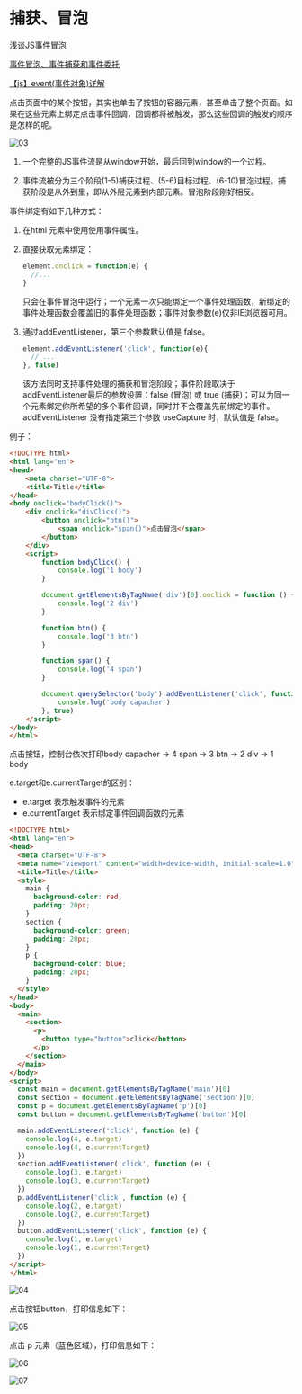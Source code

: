 # 捕获、冒泡

[浅谈JS事件冒泡](https://www.cnblogs.com/moqing/p/5590216.html)

[事件冒泡、事件捕获和事件委托](https://www.cnblogs.com/Chen-XiaoJun/p/6210987.html)

[【js】event(事件对象)详解](https://www.cnblogs.com/websmile/p/8807334.html)

点击页面中的某个按钮，其实也单击了按钮的容器元素，甚至单击了整个页面。如果在这些元素上绑定点击事件回调，回调都将被触发，那么这些回调的触发的顺序是怎样的呢。

![03](/images/20230831/03.png)

1. 一个完整的JS事件流是从window开始，最后回到window的一个过程。

2. 事件流被分为三个阶段(1-5)捕获过程、(5-6)目标过程、(6-10)冒泡过程。捕获阶段是从外到里，即从外层元素到内部元素。冒泡阶段刚好相反。

事件绑定有如下几种方式：

1. 在html 元素中使用使用事件属性。

2. 直接获取元素绑定：
    ```js
    element.onclick = function(e) {
      //...
    }
    ```
    只会在事件冒泡中运行；一个元素一次只能绑定一个事件处理函数，新绑定的事件处理函数会覆盖旧的事件处理函数；事件对象参数(e)仅非IE浏览器可用。

3. 通过addEventListener，第三个参数默认值是 false。
   
   ```js
   element.addEventListener('click', function(e){
     // ...
   }, false)
   ```

   该方法同时支持事件处理的捕获和冒泡阶段；事件阶段取决于addEventListener最后的参数设置：false (冒泡) 或 true (捕获)；可以为同一个元素绑定你所希望的多个事件回调，同时并不会覆盖先前绑定的事件。addEventListener 没有指定第三个参数 useCapture 时，默认值是 false。

例子：

```html
<!DOCTYPE html>
<html lang="en">
<head>
    <meta charset="UTF-8">
    <title>Title</title>
</head>
<body onclick="bodyClick()">
    <div onclick="divClick()">
        <button onclick="btn()">
            <span onclick="span()">点击冒泡</span>
        </button>
    </div>
    <script>
        function bodyClick() {
            console.log('1 body')
        }

        document.getElementsByTagName('div')[0].onclick = function () {
            console.log('2 div')
        }

        function btn() {
            console.log('3 btn')
        }

        function span() {
            console.log('4 span')
        }

        document.querySelector('body').addEventListener('click', function () {
            console.log('body capacher')
        }, true)
    </script>
</body>
</html>
```

点击按钮，控制台依次打印body capacher -> 4 span -> 3 btn -> 2 div -> 1 body

e.target和e.currentTarget的区别：

- e.target 表示触发事件的元素
- e.currentTarget 表示绑定事件回调函数的元素

```html
<!DOCTYPE html>
<html lang="en">
<head>
  <meta charset="UTF-8">
  <meta name="viewport" content="width=device-width, initial-scale=1.0">
  <title>Title</title>
  <style>
    main {
      background-color: red;
      padding: 20px;
    }
    section {
      background-color: green;
      padding: 20px;
    }
    p {
      background-color: blue;
      padding: 20px;
    }
  </style>
</head>
<body>
  <main>
    <section>
      <p>
        <button type="button">click</button>
      </p>
    </section>
  </main>
</body>
<script>
  const main = document.getElementsByTagName('main')[0]
  const section = document.getElementsByTagName('section')[0]
  const p = document.getElementsByTagName('p')[0]
  const button = document.getElementsByTagName('button')[0]

  main.addEventListener('click', function (e) {
    console.log(4, e.target)
    console.log(4, e.currentTarget)
  })
  section.addEventListener('click', function (e) {
    console.log(3, e.target)
    console.log(3, e.currentTarget)
  })
  p.addEventListener('click', function (e) {
    console.log(2, e.target)
    console.log(2, e.currentTarget)
  })
  button.addEventListener('click', function (e) {
    console.log(1, e.target)
    console.log(1, e.currentTarget)
  })
</script>
</html>
```

![04](/images/20230801/04.png)

点击按钮button，打印信息如下：

![05](/images/20230801/05.png)

点击 p 元素（蓝色区域），打印信息如下：

![06](/images/20230801/06.png)

![07](/images/20230801/07.png)